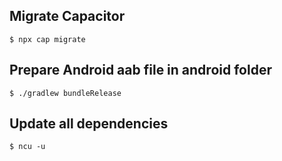 ## Migrate Capacitor

```
$ npx cap migrate
```

## Prepare Android aab file in android folder
```
$ ./gradlew bundleRelease
```

## Update all dependencies
```
$ ncu -u